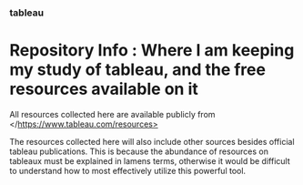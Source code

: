 ### tableau
# Repository Info : Where I am keeping my study of tableau, and the free resources available on it 

All resources collected here are available publicly from 
  </https://www.tableau.com/resources>
  
The resources collected here will also include other sources besides official tableau publications.
This is because the abundance of resources on tableaux must be explained in lamens terms, otherwise
it would be difficult to understand how to most effectively utilize this powerful tool. 

